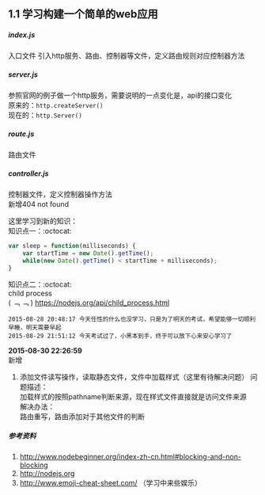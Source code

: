 1.1 学习构建一个简单的web应用
---
##### index.js
入口文件
引入http服务、路由、控制器等文件，定义路由规则对应控制器方法
##### server.js
参照官网的例子做一个http服务，需要说明的一点变化是，api的接口变化  
原来的：`http.createServer()`  
现在的：`http.Server()`  
##### route.js
路由文件
##### controller.js
控制器文件，定义控制器操作方法  
新增404 not found  

这里学习到新的知识：  
知识点一：:octocat:  
```js 
var sleep = function(milliseconds) {  
	var startTime = new Date().getTime();  
	while(new Date().getTime() < startTime + milliseconds);  
}
```
知识点二：:octocat:  
child process  
 ( ﹁ ﹁ ) https://nodejs.org/api/child_process.html  

```
2015-08-28 20:48:17 今天任性的什么也没学习，只是为了明天的考试，希望能够一切顺利  
早睡，明天需要早起
2015-08-29 21:51:12 今天考试过了，小黑本到手，终于可以放下心来安心学习了  
```
**2015-08-30 22:26:59**  
新增  
1. 添加文件读写操作，读取静态文件，文件中加载样式（这里有待解决问题）
问题描述：  
加载样式的按照pathname判断来源，现在样式文件直接就是访问文件来源  
解决办法：  
路由重写，路由添加对于其他文件的判断  
##### 参考资料
1. http://www.nodebeginner.org/index-zh-cn.html#blocking-and-non-blocking
2. http://nodejs.org
3. http://www.emoji-cheat-sheet.com/  （学习中来些娱乐）
